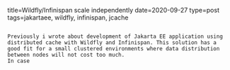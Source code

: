 title=Wildfly/Infinispan scale independently
date=2020-09-27
type=post
tags=jakartaee, wildfly, infinispan, jcache
~~~~~~

Previously i wrote about development of Jakarta EE application using distributed cache with Wildfly and Infinispan. This solution has a good fit for a small clustered environments where data distribution between nodes will not cost too much.
In case
